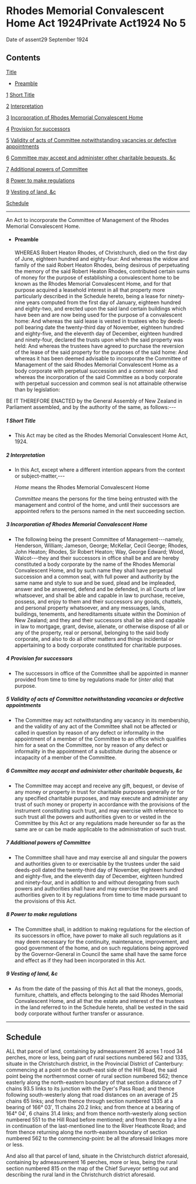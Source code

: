 # Rhodes Memorial Convalescent Home Act 1924Private Act1924 No 5

Date of assent29 September 1924

## Contents

[Title][0]
    
*   [Preamble][1]

[1][2] [Short Title][2]

[2][3] [Interpretation][3]

[3][4] [Incorporation of Rhodes Memorial Convalescent Home][4]

[4][5] [Provision for successors][5]

[5][6] [Validity of acts of Committee notwithstanding vacancies or defective appointments][6]

[6][7] [Committee may accept and administer other charitable bequests, &c][7]

[7][8] [Additional powers of Committee][8]

[8][9] [Power to make regulations][9]

[9][10] [Vesting of land, &c][10]

[Schedule][11]  
[][11]

---

An Act to incorporate the Committee of Management of the Rhodes Memorial Convalescent Home.
    
*   #### Preamble
    
    WHEREAS Robert Heaton Rhodes, of Christchurch, died on the first day of June, eighteen hundred and eighty-four: And whereas the widow and family of the said Robert Heaton Rhodes, being desirous of perpetuating the memory of the said Robert Heaton Rhodes, contributed certain sums of money for the purpose of establishing a convalescent home to be known as the Rhodes Memorial Convalescent Home, and for that purpose acquired a leasehold interest in all that property more particularly described in the Schedule hereto, being a lease for ninety-nine years computed from the first day of January, eighteen hundred and eighty-two, and erected upon the said land certain buildings which have been and are now being used for the purpose of a convalescent home: And whereas the said lease is vested in trustees who by deeds-poll bearing date the twenty-third day of November, eighteen hundred and eighty-five, and the eleventh day of December, eighteen hundred and ninety-four, declared the trusts upon which the said property was held: And whereas the trustees have agreed to purchase the reversion of the lease of the said property for the purposes of the said home: And whereas it has been deemed advisable to incorporate the Committee of Management of the said Rhodes Memorial Convalescent Home as a body corporate with perpetual succession and a common seal: And whereas the incorporation of the said Committee as a body corporate with perpetual succession and common seal is not attainable otherwise than by legislation:

BE IT THEREFORE ENACTED by the General Assembly of New Zealand in Parliament assembled, and by the authority of the same, as follows:---

##### 1 Short Title
    
*   This Act may be cited as the Rhodes Memorial Convalescent Home Act, 1924\.

##### 2 Interpretation
    
*   In this Act, except where a different intention appears from the context or subject-matter,---
    
    _Home_ means the Rhodes Memorial Convalescent Home
    
    _Committee_ means the persons for the time being entrusted with the management and control of the home, and until their successors are appointed refers to the persons named in the next succeeding section.

##### 3 Incorporation of Rhodes Memorial Convalescent Home
    
*   The following being the present Committee of Management---namely, Henderson, William; Jameson, George; McKellar, Cecil George; Rhodes, John Heaton; Rhodes, Sir Robert Heaton; Way, George Edward; Wood, Walcot---they and their successors in office shall be and are hereby constituted a body corporate by the name of the Rhodes Memorial Convalescent Home, and by such name they shall have perpetual succession and a common seal, with full power and authority by the same name and style to sue and be sued, plead and be impleaded, answer and be answered, defend and be defended, in all Courts of law whatsoever, and shall be able and capable in law to purchase, receive, possess, and enjoy to them and their successors any goods, chattels, and personal property whatsoever, and any messuages, lands, buildings, tenements, and hereditaments situate within the Dominion of New Zealand; and they and their successors shall be able and capable in law to mortgage, grant, devise, alienate, or otherwise dispose of all or any of the property, real or personal, belonging to the said body corporate, and also to do all other matters and things incidental or appertaining to a body corporate constituted for charitable purposes.

##### 4 Provision for successors
    
*   The successors in office of the Committee shall be appointed in manner provided from time to time by regulations made for (_inter alia_) that purpose.

##### 5 Validity of acts of Committee notwithstanding vacancies or defective appointments
    
*   The Committee may act notwithstanding any vacancy in its membership, and the validity of any act of the Committee shall not be affected or called in question by reason of any defect or informality in the appointment of a member of the Committee to an office which qualifies him for a seat on the Committee, nor by reason of any defect or informality in the appointment of a substitute during the absence or incapacity of a member of the Committee.

##### 6 Committee may accept and administer other charitable bequests, &c
    
*   The Committee may accept and receive any gift, bequest, or devise of any money or property in trust for charitable purposes generally or for any specified charitable purposes, and may execute and administer any trust of such money or property in accordance with the provisions of the instrument constituting such trust, and may exercise with reference to such trust all the powers and authorities given to or vested in the Committee by this Act or any regulations made hereunder so far as the same are or can be made applicable to the administration of such trust.

##### 7 Additional powers of Committee
    
*   The Committee shall have and may exercise all and singular the powers and authorities given to or exercisable by the trustees under the said deeds-poll dated the twenty-third day of November, eighteen hundred and eighty-five, and the eleventh day of December, eighteen hundred and ninety-four, and in addition to and without derogating from such powers and authorities shall have and may exercise the powers and authorities given to it by regulations from time to time made pursuant to the provisions of this Act.

##### 8 Power to make regulations
    
*   The Committee shall, in addition to making regulations for the election of its successors in office, have power to make all such regulations as it may deem necessary for the continuity, maintenance, improvement, and good government of the home, and on such regulations being approved by the Governor-General in Council the same shall have the same force and effect as if they had been incorporated in this Act.

##### 9 Vesting of land, &c
    
*   As from the date of the passing of this Act all that the moneys, goods, furniture, chattels, and effects belonging to the said Rhodes Memorial Convalescent Home, and all that the estate and interest of the trustees in the land referred to in the Schedule hereto, shall be vested in the said body corporate without further transfer or assurance.

---

## Schedule

ALL that parcel of land, containing by admeasurement 26 acres 1 rood 34 perches, more or less, being part of rural sections numbered 562 and 1335, situate in the Christchurch district, in the Provincial District of Canterbury: commencing at a point on the south-east side of the Hill Road, the said point being the northernmost corner of rural section numbered 562; thence easterly along the north-eastern boundary of that section a distance of 7 chains 93.5 links to its junction with the Dyer's Pass Road; and thence following south-westerly along that road distances on an average of 25 chains 65 links; and from thence through section numbered 1335 at a bearing of 166° 03′, 11 chains 20.2 links; and from thence at a bearing of 164° 04′, 6 chains 31.4 links; and from thence north-westerly along section numbered 551 to the Hill Road before mentioned; and from thence by a line in continuation of the last-mentioned line to the River Heathcote Road; and from thence returning along the north-eastern boundary of section numbered 562 to the commencing-point: be all the aforesaid linkages more or less.

And also all that parcel of land, situate in the Christchurch district aforesaid, containing by admeasurement 16 perches, more or less, being the rural section numbered 815 on the map of the Chief Surveyor setting out and describing the rural land in the Christchurch district aforesaid.

[0]: http://www.legislation.govt.nz/act/private/1924/0005/latest/whole.html#DLM94016
[1]: http://www.legislation.govt.nz/act/private/1924/0005/latest/whole.html#DLM94017
[2]: http://www.legislation.govt.nz/act/private/1924/0005/latest/whole.html#DLM94020
[3]: http://www.legislation.govt.nz/act/private/1924/0005/latest/whole.html#DLM94021
[4]: http://www.legislation.govt.nz/act/private/1924/0005/latest/whole.html#DLM94026
[5]: http://www.legislation.govt.nz/act/private/1924/0005/latest/whole.html#DLM94027
[6]: http://www.legislation.govt.nz/act/private/1924/0005/latest/whole.html#DLM94028
[7]: http://www.legislation.govt.nz/act/private/1924/0005/latest/whole.html#DLM94029
[8]: http://www.legislation.govt.nz/act/private/1924/0005/latest/whole.html#DLM94030
[9]: http://www.legislation.govt.nz/act/private/1924/0005/latest/whole.html#DLM94031
[10]: http://www.legislation.govt.nz/act/private/1924/0005/latest/whole.html#DLM94032
[11]: http://www.legislation.govt.nz/act/private/1924/0005/latest/whole.html#DLM94033